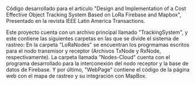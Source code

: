 Código desarrollado para el articulo "Design and Implementation of a Cost Effective Object Tracking System Based on LoRa Firebase and Mapbox",
Presentado en la revista IEEE Latin America Transactions.

Este proyecto cuenta con un archivo principal llamado "TrackingSystem", y este contiene las siguientes carpetas en las que se divide el sistema de rastreo: En la carpeta "LoRaNodes" se encuentran los progrmamas escritos para el nodo transmisor y receptor
(Archivos TxNode y RxNode, respectivamente). La carpeta llamada "Nodes-Cloud" cuenta con el programa desarrollado para la interconexión del nodo receptor
y la base de datos de Firebase. Y por último, "WebPage" contiene el código de la página web con el mapa
de rastreo y su integración con MapBox.
